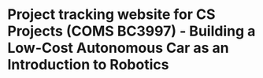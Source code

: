 # Project tracking website for CS Projects (COMS BC3997) - Building a Low-Cost Autonomous Car as an Introduction to Robotics
